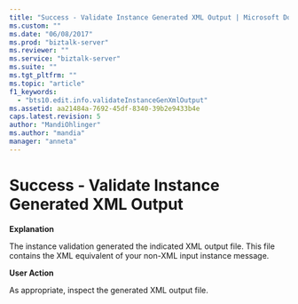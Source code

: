 ```yaml
---
title: "Success - Validate Instance Generated XML Output | Microsoft Docs"
ms.custom: ""
ms.date: "06/08/2017"
ms.prod: "biztalk-server"
ms.reviewer: ""
ms.service: "biztalk-server"
ms.suite: ""
ms.tgt_pltfrm: ""
ms.topic: "article"
f1_keywords: 
  - "bts10.edit.info.validateInstanceGenXmlOutput"
ms.assetid: aa21484a-7692-45df-8340-39b2e9433b4e
caps.latest.revision: 5
author: "MandiOhlinger"
ms.author: "mandia"
manager: "anneta"
---
```

# Success - Validate Instance Generated XML Output
**Explanation**  
  
 The instance validation generated the indicated XML output file. This file contains the XML equivalent of your non-XML input instance message.  
  
 **User Action**  
  
 As appropriate, inspect the generated XML output file.